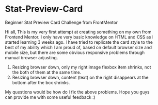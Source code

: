 # Stat-Preview-Card
Beginner Stat Preview Card Challenge from FrontMentor

Hi all,
This is my very first attempt at creating something on my own from Frontend Mentor. I only have very basic knowledge on HTML and CSS as I started learning 3 weeks ago. I have tried to replicate the card style to the best of my ability which I am proud of, based on default browser size and mobile size, but there are some obvious responsive problems through manual browser adjusting.

  1. Resizing browser down, only my right image flexbox item shrinks, not the both of them at the same time.
  2. Resizing browser down, content (text) on the right disappears at the bottom after the box shrinks.
  
My questions would be how do I fix the above problems.
Hope you guys can provide me with some useful feedback :)
